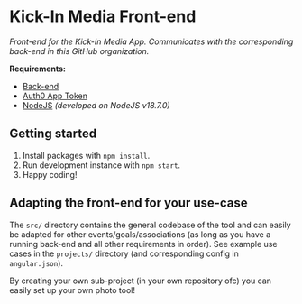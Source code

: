 # Kick-In Media Front-end
_Front-end for the Kick-In Media App. Communicates with the corresponding back-end in this GitHub organization._

**Requirements:**

- [Back-end](https://github.com/kickin-media/media-back-end/)
- [Auth0 App Token](https://auth0.com/)
- [NodeJS](https://nodejs.org/en/) _(developed on NodeJS v18.7.0)_

## Getting started

1. Install packages with `npm install`.
2. Run development instance with `npm start`.
3. Happy coding!


## Adapting the front-end for your use-case
The `src/` directory contains the general codebase of the tool and can easily be adapted for
other events/goals/associations (as long as you have a running back-end and all other requirements
in order). See example use cases in the `projects/` directory (and corresponding config in
`angular.json`).

By creating your own sub-project (in your own repository ofc) you can easily set up your own
photo tool!
